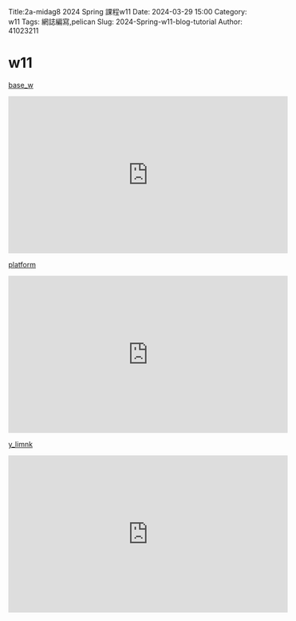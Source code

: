 Title:2a-midag8 2024 Spring 課程w11
Date: 2024-03-29 15:00
Category: w11
Tags: 網誌編寫,pelican
Slug: 2024-Spring-w11-blog-tutorial
Author: 41023211
# w11
[base_w](https://replit.com/@kerry0321/cd2024#markdown/20240503.md:8)
<p><iframe width="560" height="315" src="https://www.youtube.com/embed/jYLeczC7JYQ?si=1KFhkcdGYfNlkGwt" title="YouTube video player" frameborder="0" allow="accelerometer; autoplay; clipboard-write; encrypted-media; gyroscope; picture-in-picture; web-share" referrerpolicy="strict-origin-when-cross-origin" allowfullscreen></iframe></p>

[platform](https://replit.com/@kerry0321/cd2024#markdown/20240503.md:11)
<p><iframe width="560" height="315" src="https://www.youtube.com/embed/p1zLtaT_wDo?si=7APaZXXf2r4kcQFj" title="YouTube video player" frameborder="0" allow="accelerometer; autoplay; clipboard-write; encrypted-media; gyroscope; picture-in-picture; web-share" referrerpolicy="strict-origin-when-cross-origin" allowfullscreen></iframe></p>

[y_limnk](https://replit.com/@kerry0321/cd2024#markdown/20240503.md:14)
<p><iframe width="560" height="315" src="https://www.youtube.com/embed/7eRHuR6q5RY?si=t2N38AaNcioTk8bv" title="YouTube video player" frameborder="0" allow="accelerometer; autoplay; clipboard-write; encrypted-media; gyroscope; picture-in-picture; web-share" referrerpolicy="strict-origin-when-cross-origin" allowfullscreen></iframe></p>